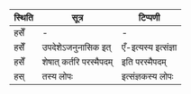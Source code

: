 | स्थिति | सूत्र | टिप्पणी |
| ----- | ------- | ------ |
| हसेँ | - | - |
| हसेँ | उपदेशेऽजनुनासिक इत् | एँ-इत्यस्य इत्संज्ञा |
| हसेँ | शेषात् कर्तरि परस्मैपदम् | इति परस्मैपदम् |
| हस् | तस्य लोपः | इत्संज्ञकस्य लोपः |
